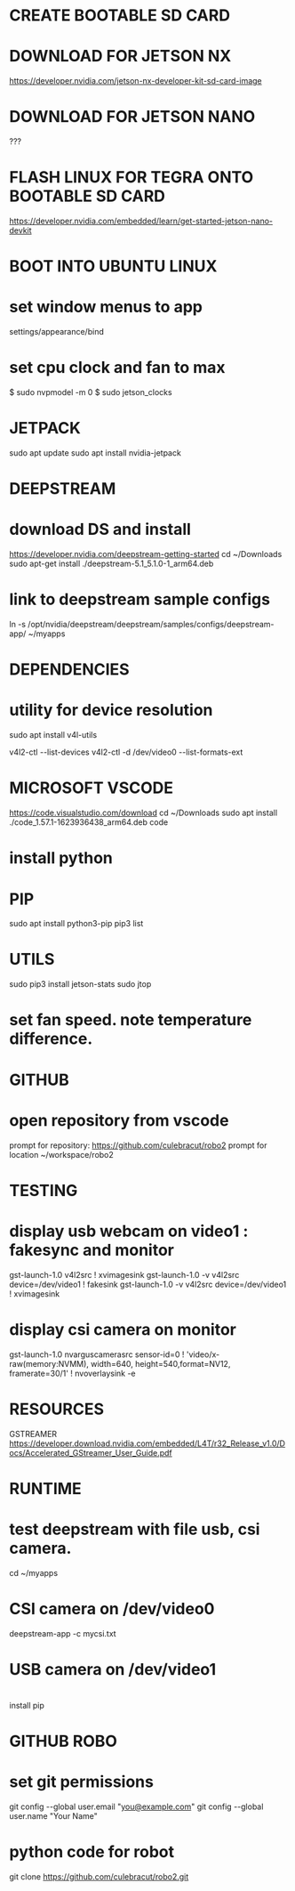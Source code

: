 CREATE BOOTABLE SD CARD
=======================

DOWNLOAD FOR JETSON NX
======================
https://developer.nvidia.com/jetson-nx-developer-kit-sd-card-image

DOWNLOAD FOR JETSON NANO
========================
???

FLASH LINUX FOR TEGRA ONTO BOOTABLE SD CARD
===========================================
https://developer.nvidia.com/embedded/learn/get-started-jetson-nano-devkit

BOOT INTO UBUNTU LINUX
======================
# set window menus to app
settings/appearance/bind 

# set cpu clock and fan to max
$ sudo nvpmodel -m 0
$ sudo jetson_clocks

JETPACK
=======
sudo apt update
sudo apt install nvidia-jetpack

DEEPSTREAM
==========
# download DS and install
https://developer.nvidia.com/deepstream-getting-started
cd ~/Downloads
sudo apt-get install ./deepstream-5.1_5.1.0-1_arm64.deb
# link  to deepstream sample configs
ln -s /opt/nvidia/deepstream/deepstream/samples/configs/deepstream-app/  ~/myapps

DEPENDENCIES
============
# utility for device resolution
sudo apt install v4l-utils

v4l2-ctl --list-devices
v4l2-ctl -d /dev/video0 --list-formats-ext

MICROSOFT VSCODE
================
https://code.visualstudio.com/download
cd ~/Downloads
sudo apt install ./code_1.57.1-1623936438_arm64.deb
code

# install python

PIP
===
sudo apt install python3-pip
pip3 list

UTILS
=====
sudo pip3 install jetson-stats
sudo jtop
# set fan speed.  note temperature difference.

GITHUB
======
# open repository from vscode
prompt for repository: https://github.com/culebracut/robo2
prompt for location ~/workspace/robo2

TESTING
=======
# display usb webcam on video1 : fakesync and monitor
gst-launch-1.0 v4l2src ! xvimagesink
gst-launch-1.0 -v v4l2src device=/dev/video1 ! fakesink
gst-launch-1.0 -v v4l2src device=/dev/video1 ! xvimagesink
# display csi camera on monitor
gst-launch-1.0 nvarguscamerasrc sensor-id=0 ! 'video/x-raw(memory:NVMM), width=640, height=540,format=NV12, framerate=30/1' ! nvoverlaysink -e

RESOURCES
=========
GSTREAMER https://developer.download.nvidia.com/embedded/L4T/r32_Release_v1.0/Docs/Accelerated_GStreamer_User_Guide.pdf

RUNTIME
=======
# test deepstream with file usb, csi camera.  
cd ~/myapps
# CSI camera on /dev/video0
deepstream-app -c mycsi.txt
# USB camera on /dev/video1
#
install pip

GITHUB ROBO
===========
# set git permissions
git config --global user.email "you@example.com"
git config --global user.name "Your Name"

# python code for robot
git clone https://github.com/culebracut/robo2.git


